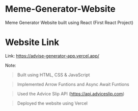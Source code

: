 # Meme-Generator-Website
Meme Generator Website built using React (First React Project)


# Website Link
Link: https://advise-generator-app.vercel.app/


Note:
> Built using HTML, CSS & JavaScript

> Implemented Arrow Funtions and Async Await Funtions

> Used the Advice Slip API (https://api.adviceslip.com)

> Deployed the website using Vercel
